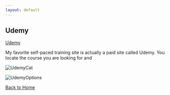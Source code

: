 ```yaml
---
layout: default
---
```


## Udemy


[Udemy](https://www.udemy.com/)

My favorite self-paced training site is actually a paid site called Udemy. You locate the course you are looking for and 

![UdemyCat](https://github.com/taube42/taube42.github.io/blob/main/Image/UdemyCat.JPG)

![UdemyOptions](https://github.com/taube42/taube42.github.io/blob/main/Image/UdemyOptions.JPG)

[Back to Home](./)
